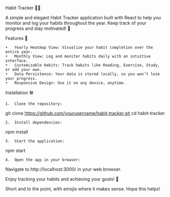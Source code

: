 Habit Tracker 📆✨

A simple and elegant Habit Tracker application built with React to help you monitor and log your habits throughout the year. Keep track of your progress and stay motivated! 💪

Features 🚀

	•	Yearly Heatmap View: Visualize your habit completion over the entire year.
	•	Monthly View: Log and monitor habits daily with an intuitive interface.
	•	Customizable Habits: Track habits like Reading, Exercise, Study, or add your own.
	•	Data Persistence: Your data is stored locally, so you won’t lose your progress.
	•	Responsive Design: Use it on any device, anytime.

Installation 🛠️

	1.	Clone the repository:

git clone https://github.com/yourusername/habit-tracker.git
cd habit-tracker


	2.	Install dependencies:

npm install


	3.	Start the application:

npm start


	4.	Open the app in your browser:
Navigate to http://localhost:3000/ in your web browser.

Enjoy tracking your habits and achieving your goals! 🎯

Short and to the point, with emojis where it makes sense. Hope this helps!
